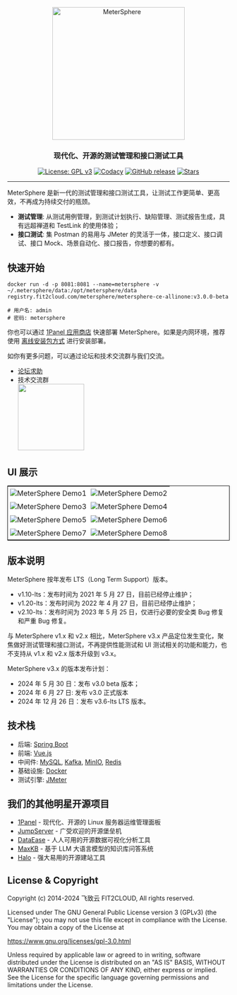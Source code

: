 <p align="center"><a href="https://metersphere.io"><img src="https://metersphere.oss-cn-hangzhou.aliyuncs.com/img/MeterSphere-%E7%B4%AB%E8%89%B2.png" alt="MeterSphere" width="300" /></a></p>
<h3 align="center">现代化、开源的测试管理和接口测试工具</h3>
<p align="center">
  <a href="https://www.gnu.org/licenses/gpl-3.0.html"><img src="https://shields.io/github/license/metersphere/metersphere" alt="License: GPL v3"></a>
  <a href="https://www.codacy.com/gh/metersphere/metersphere/dashboard?utm_source=github.com&amp;utm_medium=referral&amp;utm_content=metersphere/metersphere&amp;utm_campaign=Badge_Grade"><img src="https://app.codacy.com/project/badge/Grade/da67574fd82b473992781d1386b937ef" alt="Codacy"></a>
  <a href="https://github.com/metersphere/metersphere/releases"><img src="https://img.shields.io/github/v/release/metersphere/metersphere" alt="GitHub release"></a>
  <a href="https://github.com/metersphere/metersphere"><img src="https://img.shields.io/github/stars/metersphere/metersphere?color=%231890FF&style=flat-square" alt="Stars"></a>
</p>
<hr />

MeterSphere 是新一代的测试管理和接口测试工具，让测试工作更简单、更高效，不再成为持续交付的瓶颈。

-   **测试管理**: 从测试用例管理，到测试计划执行、缺陷管理、测试报告生成，具有远超禅道和 TestLink 的使用体验；
-   **接口测试**: 集 Postman 的易用与 JMeter 的灵活于一体，接口定义、接口调试、接口 Mock、场景自动化、接口报告，你想要的都有。

## 快速开始

```
docker run -d -p 8081:8081 --name=metersphere -v ~/.metersphere/data:/opt/metersphere/data registry.fit2cloud.com/metersphere/metersphere-ce-allinone:v3.0.0-beta

# 用户名: admin
# 密码: metersphere
```

你也可以通过 [1Panel 应用商店](https://1panel.cn/) 快速部署 MeterSphere。如果是内网环境，推荐使用 [离线安装包方式](https://community.fit2cloud.com/#/products/metersphere/downloads) 进行安装部署。

如你有更多问题，可以通过论坛和技术交流群与我们交流。

-   [论坛求助](https://bbs.fit2cloud.com/c/ms/8)
-   技术交流群     
    <image height="150px" width="150px" src="https://metersphere.oss-cn-hangzhou.aliyuncs.com/img/wechat-group.png"/>
    

## UI 展示

<table style="border-collapse: collapse; border: 1px solid black;">
  <tr>
    <td style="padding: 5px;background-color:#fff;"><img src= "https://github.com/metersphere/metersphere/assets/23045261/decee1a8-65d3-41ae-bab4-fdd8364c54ce" alt="MeterSphere Demo1" /></td>
    <td style="padding: 5px;background-color:#fff;"><img src= "https://github.com/metersphere/metersphere/assets/23045261/5121e81b-65e3-4ab6-b2be-47c501064195" alt="MeterSphere Demo2" /></td>
  </tr>
  <tr>
    <td style="padding: 5px;background-color:#fff;"><img src= "https://github.com/metersphere/metersphere/assets/23045261/0aacf71b-8057-4180-a5d8-b5997f4e7225" alt="MeterSphere Demo3" /></td>
    <td style="padding: 5px;background-color:#fff;"><img src= "https://github.com/metersphere/metersphere/assets/23045261/e17c6528-2565-4966-80f0-6a27381929df" alt="MeterSphere Demo4" /></td>
  </tr>
  <tr>
    <td style="padding: 5px;background-color:#fff;"><img src= "https://github.com/metersphere/metersphere/assets/23045261/c6308825-9484-4f84-a725-b88a26cbf35c" alt="MeterSphere Demo5" /></td>
    <td style="padding: 5px;background-color:#fff;"><img src= "https://github.com/metersphere/metersphere/assets/23045261/d05f9bb7-f814-4f42-889e-e5709d8b7390" alt="MeterSphere Demo6" /></td>
  </tr>
  <tr>
    <td style="padding: 5px;background-color:#fff;"><img src= "https://github.com/metersphere/metersphere/assets/23045261/d02de0a6-fb30-4169-8aaf-815bcf379214" alt="MeterSphere Demo7" /></td>
    <td style="padding: 5px;background-color:#fff;"><img src= "https://github.com/metersphere/metersphere/assets/23045261/3753ff34-4783-498d-a0a0-e2605b219d39" alt="MeterSphere Demo8" /></td>
  </tr>
</table>

## 版本说明

MeterSphere 按年发布 LTS（Long Term Support）版本。

- v1.10-lts：发布时间为 2021 年 5 月 27 日，目前已经停止维护；
- v1.20-lts：发布时间为 2022 年 4 月 27 日，目前已经停止维护；
- v2.10-lts：发布时间为 2023 年 5 月 25 日，仅进行必要的安全类 Bug 修复和严重 Bug 修复。

与 MeterSphere v1.x 和 v2.x 相比，MeterSphere v3.x 产品定位发生变化，聚焦做好测试管理和接口测试，不再提供性能测试和 UI 测试相关的功能和能力，也不支持从 v1.x 和 v2.x 版本升级到 v3.x。

MeterSphere v3.x 的版本发布计划：

- 2024 年 5 月 30 日：发布 v3.0 beta 版本；
- 2024 年 6 月 27 日: 发布 v3.0 正式版本
- 2024 年 12 月 26 日：发布 v3.6-lts LTS 版本。

## 技术栈

-   后端: [Spring Boot](https://www.tutorialspoint.com/spring_boot/spring_boot_introduction.htm)
-   前端: [Vue.js](https://vuejs.org/)
-   中间件: [MySQL](https://www.mysql.com/), [Kafka](https://kafka.apache.org/), [MinIO](https://min.io/), [Redis](https://redis.com/)
-   基础设施: [Docker](https://www.docker.com/)
-   测试引擎: [JMeter](https://jmeter.apache.org/)

## 我们的其他明星开源项目

- [1Panel](https://github.com/1panel-dev/1panel/) - 现代化、开源的 Linux 服务器运维管理面板
- [JumpServer](https://github.com/jumpserver/jumpserver/) - 广受欢迎的开源堡垒机
- [DataEase](https://github.com/dataease/dataease/) - 人人可用的开源数据可视化分析工具
- [MaxKB](https://github.com/1panel-dev/maxkb) - 基于 LLM 大语言模型的知识库问答系统
- [Halo](https://github.com/halo-dev/halo/) - 强大易用的开源建站工具

## License & Copyright

Copyright (c) 2014-2024 飞致云 FIT2CLOUD, All rights reserved.

Licensed under The GNU General Public License version 3 (GPLv3)  (the "License"); you may not use this file except in compliance with the License. You may obtain a copy of the License at

https://www.gnu.org/licenses/gpl-3.0.html

Unless required by applicable law or agreed to in writing, software distributed under the License is distributed on an "AS IS" BASIS, WITHOUT WARRANTIES OR CONDITIONS OF ANY KIND, either express or implied. See the License for the specific language governing permissions and limitations under the License.
